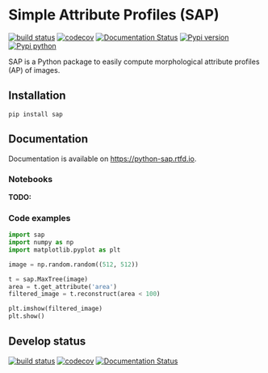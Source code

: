 # Simple Attribute Profiles (SAP)


[![build status](https://github.com/fguiotte/sap/actions/workflows/main.yml/badge.svg?branch=master)](https://github.com/fguiotte/sap/actions/workflows/main.yml)
[![codecov](https://img.shields.io/codecov/c/github/fguiotte/sap?logo=codecov&token=D8VCLKNAYW)](https://codecov.io/gh/fguiotte/sap)
[![Documentation Status](https://img.shields.io/readthedocs/python-sap/master)](https://python-sap.readthedocs.io/en/master)
[![Pypi version](https://img.shields.io/pypi/v/sap.svg)](https://pypi.org/project/sap/)
[![Pypi python](https://img.shields.io/pypi/pyversions/sap)](https://pypi.org/project/sap/)


SAP is a Python package to easily compute morphological attribute
profiles (AP) of images.

## Installation

```shell
pip install sap
```

## Documentation

Documentation is available on <https://python-sap.rtfd.io>.

### Notebooks

**TODO:**

### Code examples

```python
import sap
import numpy as np
import matplotlib.pyplot as plt

image = np.random.random((512, 512))

t = sap.MaxTree(image)
area = t.get_attribute('area')
filtered_image = t.reconstruct(area < 100)

plt.imshow(filtered_image)
plt.show()
```

## Develop status

[![build status](https://github.com/fguiotte/sap/actions/workflows/main.yml/badge.svg?branch=develop)](https://github.com/fguiotte/sap/actions/workflows/main.yml)
[![codecov](https://img.shields.io/codecov/c/github/fguiotte/sap/develop?logo=codecov&token=D8VCLKNAYW)](https://codecov.io/gh/fguiotte/sap)
[![Documentation Status](https://img.shields.io/readthedocs/python-sap/develop)](https://python-sap.readthedocs.io/en/develop)
